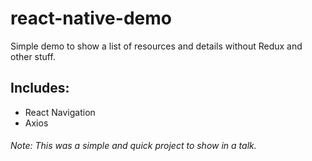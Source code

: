 # react-native-demo
Simple demo to show a list of resources and details without Redux and other stuff.

## Includes:
 - React Navigation
 - Axios
 
###### Note: This was a simple and quick project to show in a talk.
